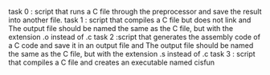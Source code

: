 task 0 : script that runs a C file through the preprocessor and save the result into another file.
task 1 :  script that compiles a C file but does not link and The output file should be named the same as the C file, but with the extension .o instead of .c
task 2 :script that generates the assembly code of a C code and save it in an output file and The output file should be named the same as the C file, but with the extension .s instead of .c
task 3 : script that compiles a C file and creates an executable named cisfun
